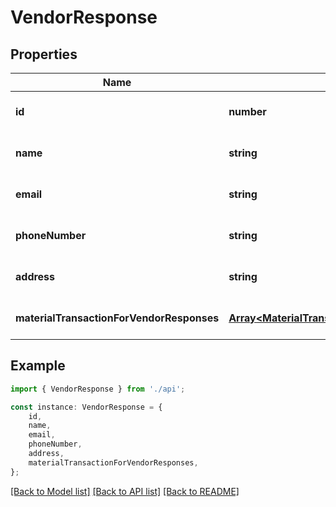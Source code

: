 # VendorResponse


## Properties

Name | Type | Description | Notes
------------ | ------------- | ------------- | -------------
**id** | **number** |  | [optional] [default to undefined]
**name** | **string** |  | [optional] [default to undefined]
**email** | **string** |  | [optional] [default to undefined]
**phoneNumber** | **string** |  | [optional] [default to undefined]
**address** | **string** |  | [optional] [default to undefined]
**materialTransactionForVendorResponses** | [**Array&lt;MaterialTransactionForVendorResponse&gt;**](MaterialTransactionForVendorResponse.md) |  | [optional] [default to undefined]

## Example

```typescript
import { VendorResponse } from './api';

const instance: VendorResponse = {
    id,
    name,
    email,
    phoneNumber,
    address,
    materialTransactionForVendorResponses,
};
```

[[Back to Model list]](../README.md#documentation-for-models) [[Back to API list]](../README.md#documentation-for-api-endpoints) [[Back to README]](../README.md)
